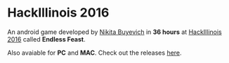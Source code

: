 # HackIllinois 2016
An android game developed by [Nikita Buyevich](http://nikitabuyevich.com/) in **36 hours** at [HackIllinois 2016](http://hackillinois2016s.devpost.com/) called **Endless Feast**.

Also avaiable for **PC** and **MAC**. Check out the releases [here](https://github.com/nikitabuyevich/hackillinois-2016/releases).